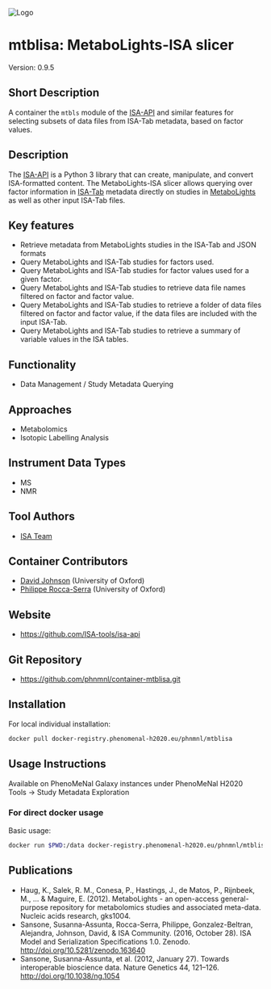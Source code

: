 ![Logo](isa-api_logo.png)

# mtblisa: MetaboLights-ISA slicer
Version: 0.9.5

## Short Description

A container the `mtbls` module of the 
[ISA-API](http://github.com/ISA-tools/isa-api) and similar features for 
selecting subsets of data files from ISA-Tab metadata, based on factor values.

## Description

The [ISA-API](http://github.com/ISA-tools/isa-api) is a Python 3 library that 
can create, manipulate, and convert ISA-formatted content. The 
MetaboLights-ISA slicer allows querying over factor information in 
[ISA-Tab](https://isa-specs.readthedocs.io/en/latest/isatab.html) 
metadata directly on studies in 
[MetaboLights](https://www.ebi.ac.uk/metabolights/) as well as other input 
ISA-Tab files.

## Key features

- Retrieve metadata from MetaboLights studies in the ISA-Tab and JSON formats
- Query MetaboLights and ISA-Tab studies for factors used.
- Query MetaboLights and ISA-Tab studies for factor values used for a given 
factor.
- Query MetaboLights and ISA-Tab studies to retrieve data file names filtered 
on factor and factor value.
- Query MetaboLights and ISA-Tab studies to retrieve a folder of data files 
filtered on factor and factor value, if the data files are included with the
input ISA-Tab.
- Query MetaboLights and ISA-Tab studies to retrieve a summary of variable 
values in the ISA tables.


## Functionality

- Data Management / Study Metadata Querying

## Approaches

- Metabolomics
- Isotopic Labelling Analysis
  
## Instrument Data Types
- MS
- NMR

## Tool Authors

- [ISA Team](http://isa-tools.org)

## Container Contributors

- [David Johnson](https://github.com/djcomlab) (University of Oxford)
- [Philippe Rocca-Serra](https://github.com/proccaserra) (University of Oxford)

## Website

- https://github.com/ISA-tools/isa-api


## Git Repository

- https://github.com/phnmnl/container-mtblisa.git

## Installation 

For local individual installation:

```bash
docker pull docker-registry.phenomenal-h2020.eu/phnmnl/mtblisa
```

## Usage Instructions

Available on PhenoMeNal Galaxy instances under PhenoMeNal H2020 Tools -> Study Metadata Exploration


### For direct docker usage

Basic usage:
```bash
docker run $PWD:/data docker-registry.phenomenal-h2020.eu/phnmnl/mtblisa <command>

```

## Publications

- Haug, K., Salek, R. M., Conesa, P., Hastings, J., de Matos, P., Rijnbeek, M., 
... & Maguire, E. (2012). MetaboLights - an open-access general-purpose 
repository for metabolomics studies and associated meta-data. Nucleic acids 
research, gks1004.
- Sansone, Susanna-Assunta, Rocca-Serra, Philippe, Gonzalez-Beltran, Alejandra, 
Johnson, David, &amp; ISA Community. (2016, October 28). ISA Model and 
Serialization Specifications 1.0. Zenodo. http://doi.org/10.5281/zenodo.163640
- Sansone, Susanna-Assunta, et al. (2012, January 27). Towards interoperable 
bioscience data. Nature Genetics 44, 121–126. http://doi.org/10.1038/ng.1054

